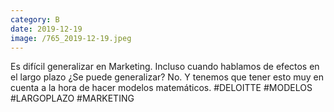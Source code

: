 ```yaml
--- 
category: B 
date: 2019-12-19 
image: /765_2019-12-19.jpeg 
--- 
```


Es difícil generalizar en Marketing. Incluso cuando hablamos de efectos en el largo plazo ¿Se puede generalizar? No. Y tenemos que tener esto muy en cuenta a la hora de hacer modelos matemáticos. #DELOITTE #MODELOS #LARGOPLAZO #MARKETING